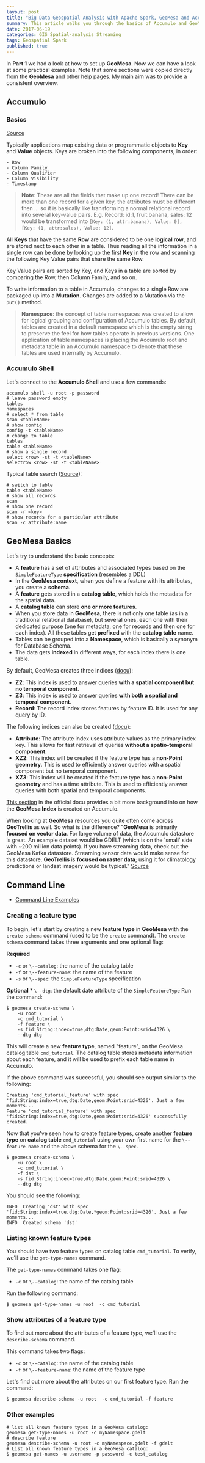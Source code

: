 ```yaml
---
layout: post
title: "Big Data Geospatial Analysis with Apache Spark, GeoMesa and Accumulo - Part 2: Basics"
summary: This article walks you through the basics of Accumulo and GeoMesa.
date: 2017-06-19
categories: GIS Spatial-analysis Streaming
tags: Geospatial Spark
published: true
---  
```


In **Part 1** we had a look at how to set up **GeoMesa**. Now we can have a look at some practical examples. Note that some sections were copied directly from the **GeoMesa** and other help pages. My main aim was to provide a consistent overview.

## Accumulo

### Basics

[Source](https://github.com/acordova/accumulo-examples)

Typically applications map existing data or programmatic objects to **Key** and **Value** objects. Keys are broken into the following components, in order:

    - Row
    - Column Family
    - Column Qualifier
    - Column Visibility
    - Timestamp

> **Note**: These are all the fields that make up one record! There can be more than one record for a given key, the attributes must be different then ... so it is basically like transforming a normal relational record into several key-value pairs. E.g. Record: id:1, fruit:banana, sales: 12  would be transformed into `[Key: (1, attr:banana), Value: 0],  [Key: (1, attr:sales), Value: 12]`.

All **Keys** that have the same **Row** are considered to be one **logical row**, and are stored next to each other in a table. Thus reading all the information in a single row can be done by looking up the first **Key** in the row and scanning the following Key Value pairs that share the same Row.

Key Value pairs are sorted by Key, and Keys in a table are sorted by comparing the Row, then Column Family, and so on.

To write information to a table in Accumulo, changes to a single Row are packaged up into a **Mutation**. Changes are added to a Mutation via the `put()` method.

> **Namespace**: the concept of table namespaces was created to allow for logical grouping and configuration of Accumulo tables. By default, tables are created in a default namespace which is the empty string to preserve the feel for how tables operate in previous versions. One application of table namespaces is placing the Accumulo root and metadata table in an Accumulo namespace to denote that these tables are used internally by Accumulo.

### Accumulo Shell

Let's connect to the **Accumulo Shell** and use a few commands:

```
accumulo shell -u root -p password
# leave password empty
tables
namespaces
# select * from table
scan <tableName>
# show config
config -t <tableName>
# change to table
tables
table <tableName> 
# show a single record
select <row> -st -t <tableName>
selectrow <row> -st -t <tableName>
```

Typical table search ([Source](https://github.com/acordova/accumulo-examples)):

```
# switch to table
table <tableName>
# show all records
scan
# show one record 
scan -r <key>
# show records for a particular attribute
scan -c attribute:name
```

## GeoMesa Basics

Let's try to understand the basic concepts:

- A **feature** has a set of attributes and associated types based on the `SimpleFeatureType` **specification** (resembles a DDL) 
- In the **GeoMesa context**, when you define a feature with its attributes, you create a **schema**. 
- A **feature** gets stored in a **catalog table**, which holds the metadata for the spatial data. 
- A **catalog table** can store **one or more features**. 
- When you store data in **GeoMesa**, there is not only one table (as in a traditional relational database), but several ones, each one with their dedicated purpose (one for metadata, one for records and then one for each index). All these tables get **prefixed** with the **catalog table** name. 
- Tables can be grouped into a **Namespace**, which is basically a synonym for Database Schema.
- The data gets **indexed** in different ways, for each index there is one table. 

By default, GeoMesa creates three indices ([docu](http://www.geomesa.org/documentation/1.2.3/user/data_management.html)):

- **Z2**: This index is used to answer queries **with a spatial component but no temporal component**.
- **Z3**: This index is used to answer queries **with both a spatial and temporal component**.
- **Record**: The record index stores features by feature ID. It is used for any query by ID.

The following indices can also be created ([docu](http://www.geomesa.org/documentation/current/user/datastores/index_structure.html)):

- **Attribute**: The attribute index uses attribute values as the primary index key. This allows for fast retrieval of queries **without a spatio-temporal component**.
- **XZ2**: This index will be created if the feature type has a **non-Point geometry**. This is used to efficiently answer queries with a spatial component but no temporal component.
- **XZ3**: This index will be created if the feature type has a **non-Point geometry** and has a time attribute. This is used to efficiently answer queries with both spatial and temporal components.

[This section](http://www.geomesa.org/documentation/user/architecture.html#geomesas-index) in the official docu provides a bit more background info on how the **GeoMesa Index** is created on Accumulo.

When looking at **GeoMesa** resources you quite often come across **GeoTrellis** as well. So what is the difference? "**GeoMesa** is primarily **focused on vector data**.  For large volume of data, the Accumulo datastore is great.  An example dataset would be GDELT (which is on the 'small' side with ~200 million data points).  If you have streaming data, check out the GeoMesa Kafka datastore.  Streaming sensor data would make sense for this datastore. **GeoTrellis** is **focused on raster data**; using it for climatology predictions or landsat imagery would be typical." [Source](https://dev.locationtech.org/mhonarc/lists/geomesa-users/msg01821.html)


## Command Line

- [Command Line Examples](http://www.geomesa.org/documentation/user/accumulo/examples.html)

### Creating a feature type 

To begin, let's start by creating a new **feature type** in **GeoMesa** with the `create-schema` command (used to be the `create` command). The `create-schema` command takes three arguments and one optional flag: 

**Required** 

- `-c` or `\--catalog`: the name of the catalog table
- `-f` or `\--feature-name`: the name of the feature 
- `-s` or `\--spec`: the `SimpleFeatureType` specification

**Optional** * `\--dtg`: the default date attribute of the `SimpleFeatureType` Run the command:             

```
$ geomesa create-schema \
    -u root \
    -c cmd_tutorial \
    -f feature \
    -s fid:String:index=true,dtg:Date,geom:Point:srid=4326 \
    --dtg dtg
``` 

This will create a new **feature type**, named "feature", on the GeoMesa catalog table `cmd_tutorial`. The catalog table stores metadata information about each feature, and it will be used to prefix each table name in Accumulo.

If the above command was successful, you should see output similar to the following:

```
Creating 'cmd_tutorial_feature' with spec 'fid:String:index=true,dtg:Date,geom:Point:srid=4326'. Just a few moments...
Feature 'cmd_tutorial_feature' with spec 'fid:String:index=true,dtg:Date,geom:Point:srid=4326' successfully created.
```

Now that you've seen how to create feature types, create another **feature type** on **catalog table** `cmd_tutorial` using your own first name for the `\--feature-name` and the above schema for the `\--spec`.

```
$ geomesa create-schema \
    -u root \
    -c cmd_tutorial \
    -f dst \
    -s fid:String:index=true,dtg:Date,geom:Point:srid=4326 \
    --dtg dtg
``` 

You should see the following:

```
INFO  Creating 'dst' with spec 'fid:String:index=true,dtg:Date,*geom:Point:srid=4326'. Just a few moments...
INFO  Created schema 'dst'
```

### Listing known feature types

You should have two feature types on catalog table `cmd_tutorial`. To verify, we'll use the `get-type-names` command. 

The `get-type-names` command takes one flag: 

- `-c` or `\--catalog`: the name of the catalog table 

Run the following command:

```
$ geomesa get-type-names -u root  -c cmd_tutorial
```

### Show attributes of a feature type 

To find out more about the attributes of a feature type, we'll use the `describe-schema` command. 

This command takes two flags: 

- `-c` or `\--catalog`: the name of the catalog table 
- `-f` or `\--feature-name`: the name of the feature type 

Let's find out more about the attributes on our first feature type. Run the command:

```
$ geomesa describe-schema -u root  -c cmd_tutorial -f feature
```

### Other examples

```
# list all known feature types in a GeoMesa catalog:
geomesa get-type-names -u root -c myNamespace.gdelt
# describe feature
geomesa describe-schema -u root -c myNamespace.gdelt -f gdelt
# List all known feature types in a GeoMesa catalog:
$ geomesa get-names -u username -p password -c test_catalog
```
